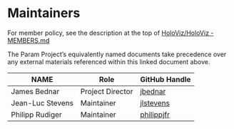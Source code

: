 # Maintainers

For member policy, see the description at the top of [HoloViz/HoloViz - MEMBERS.md](https://github.com/holoviz/holoviz/blob/param-gov/doc/governance/project-docs/MEMBERS.md)

The Param Project’s equivalently named documents take precedence over any external materials referenced within this linked document above.

| **NAME** | **Role** | **GitHub Handle** |
| --- | --- | --- |
| James Bednar | Project Director | [jbednar](https://github.com/jbednar) |
| Jean-Luc Stevens | Maintainer | [jlstevens](https://github.com/jlstevens) |
| Philipp Rudiger | Maintainer | [philippjfr](https://github.com/philippjfr) |
